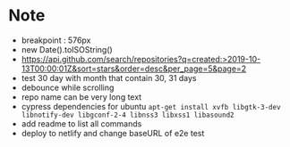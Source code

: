 # Note

- breakpoint : 576px
- new Date().toISOString()
- https://api.github.com/search/repositories?q=created:>2019-10-13T00:00:01Z&sort=stars&order=desc&per_page=5&page=2
- test 30 day with month that contain 30, 31 days
- debounce while scrolling
- repo name can be very long text
- cypress dependencies for ubuntu `apt-get install xvfb libgtk-3-dev libnotify-dev libgconf-2-4 libnss3 libxss1 libasound2`
- add readme to list all commands
- deploy to netlify and change baseURL of e2e test
